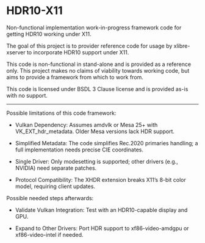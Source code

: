 # HDR10-X11
Non-functional implementation work-in-progress framework code for getting HDR10 working under X11.

The goal of this project is to provider reference code for usage by xlibre-xserver to
incorporate HDR10 support under X11.

This code is non-functional in stand-alone and is provided as a reference only. This project
makes no claims of viability towards working code, but aims to provide a framework from
which to work from.

This code is licensed under BSDL 3 Clause license and is provided as-is with no support.

-------------------------------------------------------------------------------------------------------

Possible limitations of this code framework:

- Vulkan Dependency: Assumes amdvlk or Mesa 25+ with VK_EXT_hdr_metadata. Older Mesa versions lack
  HDR support.

- Simplified Metadata: The code simplifies Rec.2020 primaries handling; a full implementation needs
  precise CIE coordinates.

- Single Driver: Only modesetting is supported; other drivers (e.g., NVIDIA) need separate patches.

- Protocol Compatibility: The XHDR extension breaks X11’s 8-bit color model, requiring client updates.

Possible needed steps afterwards:

- Validate Vulkan Integration: Test with an HDR10-capable display and GPU.

- Expand to Other Drivers: Port HDR support to xf86-video-amdgpu or xf86-video-intel if needed.

